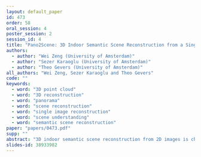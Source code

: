 ```yaml
---
layout: default_paper
id: 473
order: 58
oral_session: 4
poster_session: 2
session_id: 4
title: "Pano2Scene: 3D Indoor Semantic Scene Reconstruction from a Single Indoor Panorama Image"
authors:
  - author: "Wei Zeng (University of Amsterdam)"
  - author: "Sezer Karaoglu (University of Amsterdam)"
  - author: "Theo Gevers (University of Amsterdam)"
all_authors: "Wei Zeng, Sezer Karaoglu and Theo Gevers"
code: ""
keywords:
  - word: "3D point cloud"
  - word: "3D reconstruction"
  - word: "panorama"
  - word: "scene reconstruction"
  - word: "single image reconstruction"
  - word: "scene understanding"
  - word: "semantic scene reconstruction"
paper: "papers/0473.pdf"
supp: ""
abstract: "3D indoor semantic scene reconstruction from 2D images is challenging as it requires both scene understanding and object reconstruction. Compared to perspective images, panoramas provide larger field of view and carry more scene information. In this paper, to reconstruct the 3D indoor semantic scene from a single panorama image, we propose a pipeline that jointly learns to predict the 3D scene layout, complete the object shapes and reconstruct the full scene point cloud. Experiments on the Stanford 2D-3D dataset demonstrate the generality and suitability of the proposed method."
slides-id: 38933982
---
```


